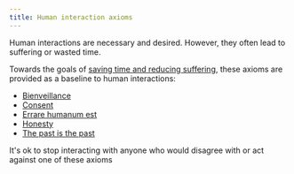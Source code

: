 ```yaml
---
title: Human interaction axioms
---
```


Human interactions are necessary and desired. However, they often lead to suffering or wasted time.

Towards the goals of [saving time and reducing suffering](overarching-goals), these axioms are provided as a baseline to human interactions:
- [Bienveillance](bienveillance-axiom.md)
- [Consent](consent-axiom.md)
- [Errare humanum est](errare-humanum-est-axiom.md)
- [Honesty](honesty-axiom.md)
- [The past is the past](the-past-is-the-past-axiom.md)

It's ok to stop interacting with anyone who would disagree with or act against one of these axioms